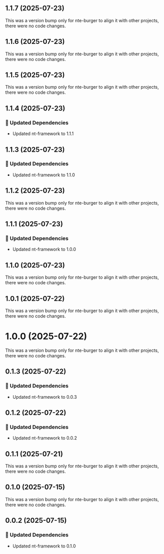 ## 1.1.7 (2025-07-23)

This was a version bump only for nte-burger to align it with other projects, there were no code changes.

## 1.1.6 (2025-07-23)

This was a version bump only for nte-burger to align it with other projects, there were no code changes.

## 1.1.5 (2025-07-23)

This was a version bump only for nte-burger to align it with other projects, there were no code changes.

## 1.1.4 (2025-07-23)

### 🧱 Updated Dependencies

- Updated nt-framework to 1.1.1

## 1.1.3 (2025-07-23)

### 🧱 Updated Dependencies

- Updated nt-framework to 1.1.0

## 1.1.2 (2025-07-23)

This was a version bump only for nte-burger to align it with other projects, there were no code changes.

## 1.1.1 (2025-07-23)

### 🧱 Updated Dependencies

- Updated nt-framework to 1.0.0

## 1.1.0 (2025-07-23)

This was a version bump only for nte-burger to align it with other projects, there were no code changes.

## 1.0.1 (2025-07-22)

This was a version bump only for nte-burger to align it with other projects, there were no code changes.

# 1.0.0 (2025-07-22)

This was a version bump only for nte-burger to align it with other projects, there were no code changes.

## 0.1.3 (2025-07-22)

### 🧱 Updated Dependencies

- Updated nt-framework to 0.0.3

## 0.1.2 (2025-07-22)

### 🧱 Updated Dependencies

- Updated nt-framework to 0.0.2

## 0.1.1 (2025-07-21)

This was a version bump only for nte-burger to align it with other projects, there were no code changes.

## 0.1.0 (2025-07-15)

This was a version bump only for nte-burger to align it with other projects, there were no code changes.

## 0.0.2 (2025-07-15)

### 🧱 Updated Dependencies

- Updated nt-framework to 0.1.0
